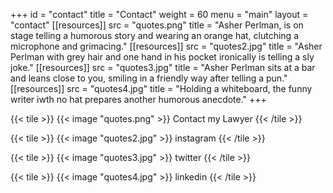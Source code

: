 +++
id = "contact"
title = "Contact"
weight = 60
menu = "main"
layout = "contact"
[[resources]]
  src = "quotes.png"
  title = "Asher Perlman, is on stage telling a humorous story and wearing an orange hat, clutching a microphone and grimacing."
[[resources]]
  src = "quotes2.jpg"
  title = "Asher Perlman with grey hair and one hand in his pocket ironically is telling a sly joke."
[[resources]]
  src = "quotes3.jpg"
  title = "Asher Perlman sits at a bar and leans close to you, smiling in a friendly way after telling a pun."
[[resources]]
  src = "quotes4.jpg"
  title = "Holding a whiteboard, the funny writer iwth no hat prepares another humorous anecdote."
+++

{{< tile >}}
  {{< image "quotes.png" >}}
  Contact my Lawyer
{{< /tile >}}

{{< tile >}}
  {{< image "quotes2.jpg" >}}
  instagram
{{< /tile >}}

{{< tile >}}
  {{< image "quotes3.jpg" >}}
  twitter
{{< /tile >}}

{{< tile >}}
  {{< image "quotes4.jpg" >}}
  linkedin
{{< /tile >}}